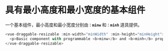 # 具有最小高度和最小宽度的基本组件

一个基本组件，最小高度和最小宽度分别由<b>`：minw` </b>和<b>`：minh` </b>道具提供。

~~~js
<vue-draggable-resizable :min-width="minWidth" :min-height="minHeight">
  <p>Basic component with programmable <b>minw</b> and <b>minh</b> props.</p>
</vue-draggable-resizable>
~~~
